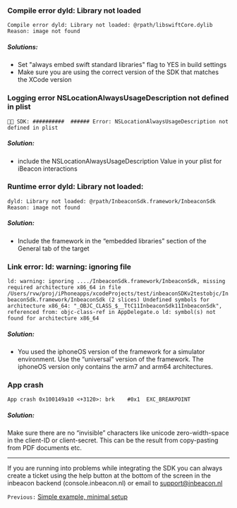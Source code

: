 ### Compile error dyld: Library not loaded
`Compile error dyld: Library not loaded: @rpath/libswiftCore.dylib Reason: image not found`
##### Solutions:
- Set "always embed swift standard libraries" flag to YES in build settings
- Make sure you are using the correct version of the SDK that matches the XCode version

### Logging error NSLocationAlwaysUsageDescription not defined in plist
`🔴🔴 SDK: ##########  ###### Error: NSLocationAlwaysUsageDescription not defined in plist`
##### Solution:
- include the NSLocationAlwaysUsageDescription Value in your plist for iBeacon interactions

### Runtime error dyld: Library not loaded:
`dyld: Library not loaded: @rpath/InbeaconSdk.framework/InbeaconSdk Reason: image not found`
##### Solution:
- Include the framework in the “embedded libraries” section of the General tab of the target

### Link error: ld: warning: ignoring file 
`ld: warning: ignoring ..../InbeaconSdk.framework/InbeaconSdk, missing required architecture x86_64 in file /Users/rvw/proj/iPhoneapps/xcodeProjects/test/inbeaconSDKv2testobjc/InbeaconSdk.framework/InbeaconSdk (2 slices)
Undefined symbols for architecture x86_64:
  "_OBJC_CLASS_$__TtC11InbeaconSdk11InbeaconSdk", referenced from:
      objc-class-ref in AppDelegate.o
ld: symbol(s) not found for architecture x86_64`
##### Solution:
- You used the iphoneOS version of the framework for a simulator environment. Use the “universal” version of the framework. The iphoneOS version only contains the arm7 and arm64 architectures. 

### App crash 
`App crash 0x100149a10 <+3120>: brk    #0x1  EXC_BREAKPOINT`
##### Solution:
Make sure there are no “invisible” characters like unicode  zero-width-space in the client-ID or client-secret.
This can be the result from copy-pasting from PDF documents etc.

---
If you are running into problems while integrating the SDK you can always create a ticket using the help button at the bottom of the screen in the inbeacon backend (console.inbeacon.nl) or email to [support@inbeacon.nl](mailto:support@inbeacon.nl)

`Previous:` [Simple example, minimal setup](example-code.md)